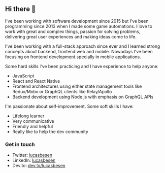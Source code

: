 ## Hi there 👋

I've been working with software development since 2015 but I've been programming since 2013 when I made some game automations. I love to work with great and complex things, passion for solving problems, delivering great user experiences and making ideas come to life.

I've been working with a full-stack approach since ever and I learned strong concepts about backend, frontend web and mobile. Nowadays I've been focusing on frontend development specially in mobile applications.

Some hard skills I've been practicing and I have experience to help anyone:

- JavaScript
- React and React Native
- Frontend architectures using either state management tools like Redux/Mobx or GraphQL clients like Relay/Apollo
- Backend development using Node.js with emphasis on GraphQL APIs

I'm passionate about self-improvement. Some soft skills I have:

- Lifelong learner
- Very communicative
- Friendly and helpful
- Really like to help the dev community

### Get in touch
* Twitter: [lucasbesen](https://twitter.com/lucasbesen)
* LinkedIn: [lucasbesen](https://www.linkedin.com/in/lucasbesen/)
* Dev.to: [dev.to/lucasbesen](https://dev.to/lucasbesen)
